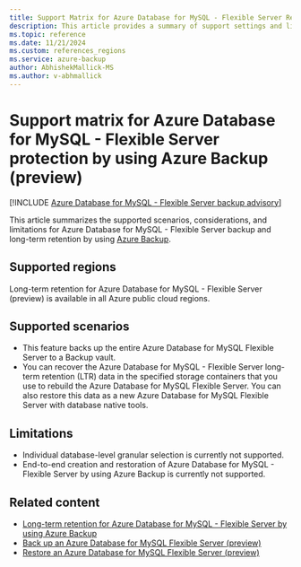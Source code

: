 ```yaml
---
title: Support Matrix for Azure Database for MySQL - Flexible Server Retention for the Long Term by Using Azure Backup
description: This article provides a summary of support settings and limitations when you're backing up Azure Database for MySQL - Flexible Server.
ms.topic: reference
ms.date: 11/21/2024
ms.custom: references_regions
ms.service: azure-backup
author: AbhishekMallick-MS
ms.author: v-abhmallick
---
```


# Support matrix for Azure Database for MySQL - Flexible Server protection by using Azure Backup (preview)

[!INCLUDE [Azure Database for MySQL - Flexible Server backup advisory](../../includes/backup-mysql-flexible-server-advisory.md)]

This article summarizes the supported scenarios, considerations, and limitations for Azure Database for MySQL - Flexible Server backup and long-term retention by using [Azure Backup](./backup-overview.md).

## Supported regions

Long-term retention for Azure Database for MySQL - Flexible Server (preview) is available in all Azure public cloud regions.

## Supported scenarios

- This feature backs up the entire Azure Database for MySQL Flexible Server to a Backup vault.
- You can recover the Azure Database for MySQL - Flexible Server long-term retention (LTR) data in the specified storage containers that you use to rebuild the Azure Database for MySQL Flexible Server. You can also restore this data as a new Azure Database for MySQL Flexible Server with database native tools.

## Limitations

- Individual database-level granular selection is currently not supported.
- End-to-end creation and restoration of Azure Database for MySQL - Flexible Server by using Azure Backup is currently not supported.

## Related content

- [Long-term retention for Azure Database for MySQL - Flexible Server by using Azure Backup](backup-azure-mysql-flexible-server-about.md)
- [Back up an Azure Database for MySQL Flexible Server (preview)](backup-azure-mysql-flexible-server.md)
- [Restore an Azure Database for MySQL Flexible Server (preview)](backup-azure-mysql-flexible-server-restore.md)
